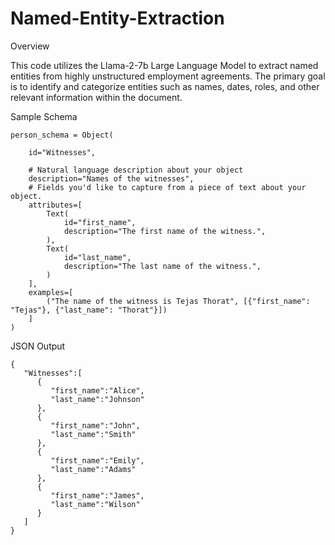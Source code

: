# Named-Entity-Extraction

Overview

This code utilizes the Llama-2-7b Large Language Model to extract named entities from highly unstructured employment agreements. The primary goal is to identify and categorize entities such as names, dates, roles, and other relevant information within the document.

Sample Schema

```
person_schema = Object(

    id="Witnesses",
    
    # Natural language description about your object
    description="Names of the witnesses",
    # Fields you'd like to capture from a piece of text about your object.
    attributes=[
        Text(
            id="first_name",
            description="The first name of the witness.",
        ),
        Text(
            id="last_name",
            description="The last name of the witness.",
        )
    ],
    examples=[
        ("The name of the witness is Tejas Thorat", [{"first_name": "Tejas"}, {"last_name": "Thorat"}])
    ]
)

```



JSON Output

```
{
   "Witnesses":[
      {
         "first_name":"Alice",
         "last_name":"Johnson"
      },
      {
         "first_name":"John",
         "last_name":"Smith"
      },
      {
         "first_name":"Emily",
         "last_name":"Adams"
      },
      {
         "first_name":"James",
         "last_name":"Wilson"
      }
   ]
}

```
